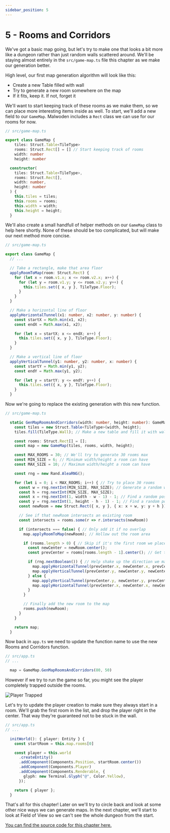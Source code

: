 ```yaml
---
sidebar_position: 5
---
```


# 5 - Rooms and Corridors

We've got a basic map going, but let's try to make one that looks a bit more like a dungeon rather than just random walls scattered around. We'll be staying almost entirely in the `src/game-map.ts` file this chapter as we make our generation better.

High level, our first map generation algorithm will look like this:

- Create a new Table filled with wall
- Try to generate a new room somewhere on the map
- If it fits, keep it. If not, forget it

We'll want to start keeping track of these rooms as we make them, so we can place more interesting items inside as well. To start, we'll add a new field to our `GameMap`. Malwoden includes a `Rect` class we can use for our rooms for now.

```ts
// src/game-map.ts

export class GameMap {
    tiles: Struct.Table<TileType>
    rooms: Struct.Rect[] = [] // Start keeping track of rooms
    width: number
    height: number

  constructor(
    tiles: Struct.Table<TileType>,
    rooms: Struct.Rect[],
    width: number,
    height: number
  ) {
    this.tiles = tiles;
    this.rooms = rooms;
    this.width = width;
    this.height = height;
  }
```

We'll also create a small handfull of helper methods on our `GameMap` class to help here shortly. None of these should be too complicated, but will make our next method more concise.

```ts
// src/game-map.ts

export class GameMap {
  // ...

  // Take a rectangle, make that area floor
  applyRoomToMap(room: Struct.Rect) {
    for (let x = room.v1.x; x <= room.v2.x; x++) {
      for (let y = room.v1.y; y <= room.v2.y; y++) {
        this.tiles.set({ x, y }, TileType.Floor);
      }
    }
  }

  // Make a horizontal line of floor
  applyHorizontalTunnel(x1: number, x2: number, y: number) {
    const startX = Math.min(x1, x2);
    const endX = Math.max(x1, x2);

    for (let x = startX; x <= endX; x++) {
      this.tiles.set({ x, y }, TileType.Floor);
    }
  }

  // Make a vertical line of floor
  applyVerticalTunnel(y1: number, y2: number, x: number) {
    const startY = Math.min(y1, y2);
    const endY = Math.max(y1, y2);

    for (let y = startY; y <= endY; y++) {
      this.tiles.set({ x, y }, TileType.Floor);
    }
  }

```

Now we're going to replace the existing generation with this new function.

```ts
// src/game-map.ts

  static GenMapRoomsAndCorridors(width: number, height: number): GameMap {
    const tiles = new Struct.Table<TileType>(width, height);
    tiles.fill(TileType.Wall); // Make a new table and fill it with wall

    const rooms: Struct.Rect[] = []; 
    const map = new GameMap(tiles, rooms, width, height);

    const MAX_ROOMS = 30; // We'll try to generate 30 rooms max
    const MIN_SIZE = 6; // Minimum width/height a room can have
    const MAX_SIZE = 10; // Maximum width/height a room can have

    const rng = new Rand.AleaRNG();

    for (let i = 0; i < MAX_ROOMS; i++) { // Try to place 30 rooms
      const w = rng.nextInt(MIN_SIZE, MAX_SIZE); // Generate a random w/h
      const h = rng.nextInt(MIN_SIZE, MAX_SIZE);
      const x = rng.nextInt(1, width - w - 1) - 1; // Find a random possible X position
      const y = rng.nextInt(1, height - h - 1) - 1; // Find a random possible Y position
      const newRoom = new Struct.Rect({ x, y }, { x: x + w, y: y + h }); 

      // See if that newRoom intersects an existing room
      const intersects = rooms.some(r => r.intersects(newRoom))

      if (intersects === false) { // Only add it if no overlap
        map.applyRoomToMap(newRoom); // Hollow out the room area

        if (rooms.length > 0) { // Skip if it's the first room we place
          const newCenter = newRoom.center();
          const prevCenter = rooms[rooms.length - 1].center(); // Get the previous room created to add a tunnel

          if (rng.nextBoolean()) { // Help shake up the direction we make the tunnels
            map.applyHorizontalTunnel(prevCenter.x, newCenter.x, prevCenter.y);
            map.applyVerticalTunnel(prevCenter.y, newCenter.y, newCenter.x);
          } else {
            map.applyVerticalTunnel(prevCenter.y, newCenter.y, prevCenter.x);
            map.applyHorizontalTunnel(prevCenter.x, newCenter.x, newCenter.y);
          }
        }

        // Finally add the new room to the map
        rooms.push(newRoom);
      }
    }

    return map;
  }

```

Now back in `app.ts` we need to update the function name to use the new Rooms and Corridors function.

```ts
// src/app.ts
// ...

  map = GameMap.GenMapRoomsAndCorridors(80, 50)
```

However if we try to run the game so far, you might see the player completely trapped outside the rooms.

![Player Trapped](/img/chapter-5/player-blocked.png)

Let's try to update the player creation to make sure they always start in a room. We'll grab the first room in the list, and drop the player right in the center. That way they're guaranteed not to be stuck in the wall.

```ts
// src/app.ts
// ...

  initWorld(): { player: Entity } {
    const startRoom = this.map.rooms[0]

    const player = this.world
      .createEntity()
      .addComponent(Components.Position, startRoom.center())
      .addComponent(Components.Player)
      .addComponent(Components.Renderable, {
        glyph: new Terminal.Glyph("@", Color.Yellow),
      });

    return { player };
  }

```

That's all for this chapter! Later on we'll try to circle back and look at some other nice ways we can generate maps. In the next chapter, we'll start to look at Field of View so we can't see the whole dungeon from the start.


[You can find the source code for this chapter here.](https://github.com/Aedalus/malwoden-tutorial/tree/main/chapter-5)